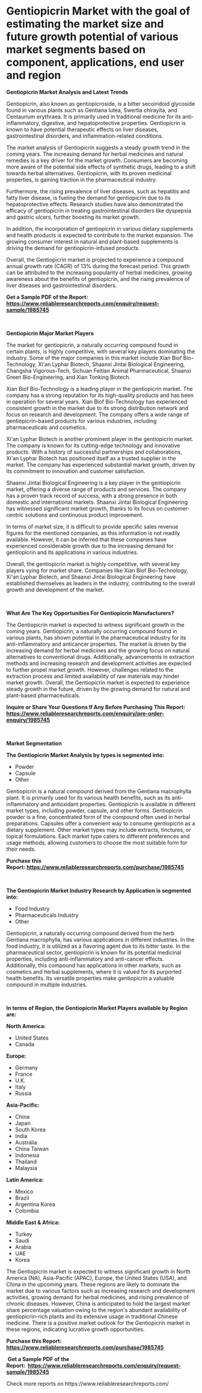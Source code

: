 <p><h1>Gentiopicrin Market with the goal of estimating the market size and future growth potential of various market segments based on component, applications, end user and region</h1></p><p><strong>Gentiopicrin Market Analysis and Latest Trends</strong></p>
<p><p>Gentiopicrin, also known as gentiopicroside, is a bitter secoiridoid glycoside found in various plants such as Gentiana lutea, Swertia chirayita, and Centaurium erythraea. It is primarily used in traditional medicine for its anti-inflammatory, digestive, and hepatoprotective properties. Gentiopicrin is known to have potential therapeutic effects on liver diseases, gastrointestinal disorders, and inflammation-related conditions.</p><p>The market analysis of Gentiopicrin suggests a steady growth trend in the coming years. The increasing demand for herbal medicines and natural remedies is a key driver for the market growth. Consumers are becoming more aware of the potential side effects of synthetic drugs, leading to a shift towards herbal alternatives. Gentiopicrin, with its proven medicinal properties, is gaining traction in the pharmaceutical industry.</p><p>Furthermore, the rising prevalence of liver diseases, such as hepatitis and fatty liver disease, is fueling the demand for gentiopicrin due to its hepatoprotective effects. Research studies have also demonstrated the efficacy of gentiopicrin in treating gastrointestinal disorders like dyspepsia and gastric ulcers, further boosting its market growth.</p><p>In addition, the incorporation of gentiopicrin in various dietary supplements and health products is expected to contribute to the market expansion. The growing consumer interest in natural and plant-based supplements is driving the demand for gentiopicrin-infused products.</p><p>Overall, the Gentiopicrin market is projected to experience a compound annual growth rate (CAGR) of 13% during the forecast period. This growth can be attributed to the increasing popularity of herbal medicines, growing awareness about the benefits of gentiopicrin, and the rising prevalence of liver diseases and gastrointestinal disorders.</p></p>
<p><strong>Get a Sample PDF of the Report:&nbsp; <a href="https://www.reliableresearchreports.com/enquiry/request-sample/1985745">https://www.reliableresearchreports.com/enquiry/request-sample/1985745</a></strong></p>
<p>&nbsp;</p>
<p><strong>Gentiopicrin Major Market Players</strong></p>
<p><p>The market for gentiopicrin, a naturally occurring compound found in certain plants, is highly competitive, with several key players dominating the industry. Some of the major companies in this market include Xian Biof Bio-Technology, Xi'an Lyphar Biotech, Shaanxi Jintai Biological Engineering, Changsha Vigorous-Tech, Sichuan Feitian Animal Pharmaceutical, Shaanxi Green Bio-Engineering, and Xian Tonking Biotech.</p><p>Xian Biof Bio-Technology is a leading player in the gentiopicrin market. The company has a strong reputation for its high-quality products and has been in operation for several years. Xian Biof Bio-Technology has experienced consistent growth in the market due to its strong distribution network and focus on research and development. The company offers a wide range of gentiopicrin-based products for various industries, including pharmaceuticals and cosmetics.</p><p>Xi'an Lyphar Biotech is another prominent player in the gentiopicrin market. The company is known for its cutting-edge technology and innovative products. With a history of successful partnerships and collaborations, Xi'an Lyphar Biotech has positioned itself as a trusted supplier in the market. The company has experienced substantial market growth, driven by its commitment to innovation and customer satisfaction.</p><p>Shaanxi Jintai Biological Engineering is a key player in the gentiopicrin market, offering a diverse range of products and services. The company has a proven track record of success, with a strong presence in both domestic and international markets. Shaanxi Jintai Biological Engineering has witnessed significant market growth, thanks to its focus on customer-centric solutions and continuous product improvement.</p><p>In terms of market size, it is difficult to provide specific sales revenue figures for the mentioned companies, as this information is not readily available. However, it can be inferred that these companies have experienced considerable growth due to the increasing demand for gentiopicrin and its applications in various industries.</p><p>Overall, the gentiopicrin market is highly competitive, with several key players vying for market share. Companies like Xian Biof Bio-Technology, Xi'an Lyphar Biotech, and Shaanxi Jintai Biological Engineering have established themselves as leaders in the industry, contributing to the overall growth and development of the market.</p></p>
<p>&nbsp;</p>
<p><strong>What Are The Key Opportunities For Gentiopicrin Manufacturers?</strong></p>
<p><p>The Gentiopicrin market is expected to witness significant growth in the coming years. Gentiopicrin, a naturally occurring compound found in various plants, has shown potential in the pharmaceutical industry for its anti-inflammatory and anticancer properties. The market is driven by the increasing demand for herbal medicines and the growing focus on natural alternatives to conventional drugs. Additionally, advancements in extraction methods and increasing research and development activities are expected to further propel market growth. However, challenges related to the extraction process and limited availability of raw materials may hinder market growth. Overall, the Gentiopicrin market is expected to experience steady growth in the future, driven by the growing demand for natural and plant-based pharmaceuticals.</p></p>
<p><strong>Inquire or Share Your Questions If Any Before Purchasing This Report: <a href="https://www.reliableresearchreports.com/enquiry/pre-order-enquiry/1985745">https://www.reliableresearchreports.com/enquiry/pre-order-enquiry/1985745</a></strong></p>
<p>&nbsp;</p>
<p><strong>Market Segmentation</strong></p>
<p><strong>The Gentiopicrin Market Analysis by types is segmented into:</strong></p>
<p><ul><li>Powder</li><li>Capsule</li><li>Other</li></ul></p>
<p><p>Gentiopicrin is a natural compound derived from the Gentiana macrophylla plant. It is primarily used for its various health benefits, such as its anti-inflammatory and antioxidant properties. Gentiopicrin is available in different market types, including powder, capsule, and other forms. Gentiopicrin powder is a fine, concentrated form of the compound often used in herbal preparations. Capsules offer a convenient way to consume gentiopicrin as a dietary supplement. Other market types may include extracts, tinctures, or topical formulations. Each market type caters to different preferences and usage methods, allowing customers to choose the most suitable form for their needs.</p></p>
<p><strong>Purchase this Report:&nbsp;<a href="https://www.reliableresearchreports.com/purchase/1985745">https://www.reliableresearchreports.com/purchase/1985745</a></strong></p>
<p>&nbsp;</p>
<p><strong>The Gentiopicrin Market Industry Research by Application is segmented into:</strong></p>
<p><ul><li>Food Industry</li><li>Pharmaceuticals Industry</li><li>Other</li></ul></p>
<p><p>Gentiopicrin, a naturally occurring compound derived from the herb Gentiana macrophylla, has various applications in different industries. In the food industry, it is utilized as a flavoring agent due to its bitter taste. In the pharmaceutical sector, gentiopicrin is known for its potential medicinal properties, including anti-inflammatory and anti-cancer effects. Additionally, this compound has applications in other markets, such as cosmetics and herbal supplements, where it is valued for its purported health benefits. Its versatile properties make gentiopicrin a valuable compound in multiple industries.</p></p>
<p>&nbsp;</p>
<p><strong>In terms of Region, the Gentiopicrin Market Players available by Region are:</strong></p>
<p>
    <p> <strong> North America: </strong>
        <ul>
            <li>United States</li>
            <li>Canada</li>
        </ul>
        </p> 
    <p> <strong> Europe: </strong>
        <ul>
            <li>Germany</li>
            <li>France</li>
            <li>U.K.</li>
            <li>Italy</li>
            <li>Russia</li>
        </ul>
        </p> 
    <p> <strong> Asia-Pacific: </strong>
        <ul>
            <li>China</li>
            <li>Japan</li>
            <li>South Korea</li>
            <li>India</li>
            <li>Australia</li>
            <li>China Taiwan</li>
            <li>Indonesia</li>
            <li>Thailand</li>
            <li>Malaysia</li>
        </ul>
        </p> 
    <p> <strong> Latin America: </strong>
        <ul>
            <li>Mexico</li>
            <li>Brazil</li>
            <li>Argentina Korea</li>
            <li>Colombia</li>
        </ul>
        </p> 
    <p> <strong> Middle East & Africa: </strong>
        <ul>
            <li>Turkey</li>
            <li>Saudi</li>
            <li>Arabia</li>
            <li>UAE</li>
            <li>Korea</li>
        </ul>
    </p>
    </p>
<p><p>The Gentiopicrin market is expected to witness significant growth in North America (NA), Asia-Pacific (APAC), Europe, the United States (USA), and China in the upcoming years. These regions are likely to dominate the market due to various factors such as increasing research and development activities, growing demand for herbal medicines, and rising prevalence of chronic diseases. However, China is anticipated to hold the largest market share percentage valuation owing to the region's abundant availability of gentiopicrin-rich plants and its extensive usage in traditional Chinese medicine. There is a positive market outlook for the Gentiopicrin market in these regions, indicating lucrative growth opportunities.</p></p>
<p><strong>Purchase this Report: <a href="https://www.reliableresearchreports.com/purchase/1985745">https://www.reliableresearchreports.com/purchase/1985745</a></strong></p>
<p>&nbsp;<strong>Get a Sample PDF of the Report:&nbsp;&nbsp;<a href="https://www.reliableresearchreports.com/enquiry/request-sample/1985745">https://www.reliableresearchreports.com/enquiry/request-sample/1985745</a></strong></p>
<p><strong></strong></p>
<p>Check more reports on https://www.reliableresearchreports.com/</p>